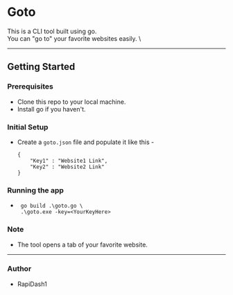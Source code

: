 # Goto
This is a CLI tool built using go. \
You can "go to" your favorite websites easily. \


---

## Getting Started

### Prerequisites
* Clone this repo to your local machine.
* Install go if you haven't.

### Initial Setup
* Create a `goto.json` file and populate it like this - 
    ```
    { 
        "Key1" : "Website1 Link",
        "Key2" : "Website2 Link" 
    }
    ```

### Running the app 
 - ```
    go build .\goto.go \
    .\goto.exe -key=<YourKeyHere>
    ```


### Note
* The tool opens a tab of your favorite website.

---

### Author
* RapiDash1
